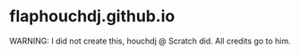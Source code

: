 # flaphouchdj.github.io
WARNING: I did not create this, houchdj @ Scratch did. All credits go to him.
